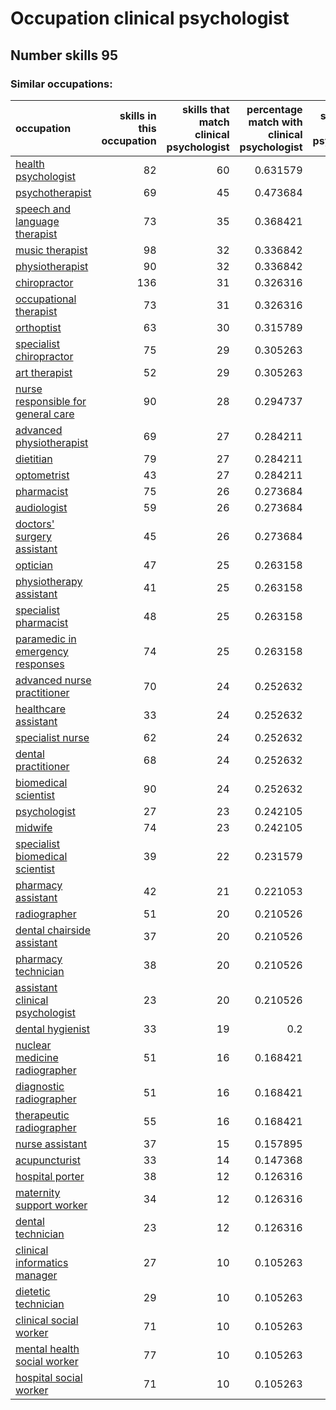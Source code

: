 # Occupation clinical psychologist
## Number skills 95
### Similar occupations:
| occupation                                                                  |   skills in this occupation |   skills that match clinical psychologist |   percentage match with clinical psychologist |   skills not in clinical psychologist |
|:----------------------------------------------------------------------------|----------------------------:|------------------------------------------:|----------------------------------------------:|--------------------------------------:|
| [health psychologist](health_psychologist.md)                               |                          82 |                                        60 |                                      0.631579 |                                    22 |
| [psychotherapist](psychotherapist.md)                                       |                          69 |                                        45 |                                      0.473684 |                                    24 |
| [speech and language therapist](speech_and_language_therapist.md)           |                          73 |                                        35 |                                      0.368421 |                                    38 |
| [music therapist](music_therapist.md)                                       |                          98 |                                        32 |                                      0.336842 |                                    66 |
| [physiotherapist](physiotherapist.md)                                       |                          90 |                                        32 |                                      0.336842 |                                    58 |
| [chiropractor](chiropractor.md)                                             |                         136 |                                        31 |                                      0.326316 |                                   105 |
| [occupational therapist](occupational_therapist.md)                         |                          73 |                                        31 |                                      0.326316 |                                    42 |
| [orthoptist](orthoptist.md)                                                 |                          63 |                                        30 |                                      0.315789 |                                    33 |
| [specialist chiropractor](specialist_chiropractor.md)                       |                          75 |                                        29 |                                      0.305263 |                                    46 |
| [art therapist](art_therapist.md)                                           |                          52 |                                        29 |                                      0.305263 |                                    23 |
| [nurse responsible for general care](nurse_responsible_for_general_care.md) |                          90 |                                        28 |                                      0.294737 |                                    62 |
| [advanced physiotherapist](advanced_physiotherapist.md)                     |                          69 |                                        27 |                                      0.284211 |                                    42 |
| [dietitian](dietitian.md)                                                   |                          79 |                                        27 |                                      0.284211 |                                    52 |
| [optometrist](optometrist.md)                                               |                          43 |                                        27 |                                      0.284211 |                                    16 |
| [pharmacist](pharmacist.md)                                                 |                          75 |                                        26 |                                      0.273684 |                                    49 |
| [audiologist](audiologist.md)                                               |                          59 |                                        26 |                                      0.273684 |                                    33 |
| [doctors' surgery assistant](doctors'_surgery_assistant.md)                 |                          45 |                                        26 |                                      0.273684 |                                    19 |
| [optician](optician.md)                                                     |                          47 |                                        25 |                                      0.263158 |                                    22 |
| [physiotherapy assistant](physiotherapy_assistant.md)                       |                          41 |                                        25 |                                      0.263158 |                                    16 |
| [specialist pharmacist](specialist_pharmacist.md)                           |                          48 |                                        25 |                                      0.263158 |                                    23 |
| [paramedic in emergency responses](paramedic_in_emergency_responses.md)     |                          74 |                                        25 |                                      0.263158 |                                    49 |
| [advanced nurse practitioner](advanced_nurse_practitioner.md)               |                          70 |                                        24 |                                      0.252632 |                                    46 |
| [healthcare assistant](healthcare_assistant.md)                             |                          33 |                                        24 |                                      0.252632 |                                     9 |
| [specialist nurse](specialist_nurse.md)                                     |                          62 |                                        24 |                                      0.252632 |                                    38 |
| [dental practitioner](dental_practitioner.md)                               |                          68 |                                        24 |                                      0.252632 |                                    44 |
| [biomedical scientist](biomedical_scientist.md)                             |                          90 |                                        24 |                                      0.252632 |                                    66 |
| [psychologist](psychologist.md)                                             |                          27 |                                        23 |                                      0.242105 |                                     4 |
| [midwife](midwife.md)                                                       |                          74 |                                        23 |                                      0.242105 |                                    51 |
| [specialist biomedical scientist](specialist_biomedical_scientist.md)       |                          39 |                                        22 |                                      0.231579 |                                    17 |
| [pharmacy assistant](pharmacy_assistant.md)                                 |                          42 |                                        21 |                                      0.221053 |                                    21 |
| [radiographer](radiographer.md)                                             |                          51 |                                        20 |                                      0.210526 |                                    31 |
| [dental chairside assistant](dental_chairside_assistant.md)                 |                          37 |                                        20 |                                      0.210526 |                                    17 |
| [pharmacy technician](pharmacy_technician.md)                               |                          38 |                                        20 |                                      0.210526 |                                    18 |
| [assistant clinical psychologist](assistant_clinical_psychologist.md)       |                          23 |                                        20 |                                      0.210526 |                                     3 |
| [dental hygienist](dental_hygienist.md)                                     |                          33 |                                        19 |                                      0.2      |                                    14 |
| [nuclear medicine radiographer](nuclear_medicine_radiographer.md)           |                          51 |                                        16 |                                      0.168421 |                                    35 |
| [diagnostic radiographer](diagnostic_radiographer.md)                       |                          51 |                                        16 |                                      0.168421 |                                    35 |
| [therapeutic radiographer](therapeutic_radiographer.md)                     |                          55 |                                        16 |                                      0.168421 |                                    39 |
| [nurse assistant](nurse_assistant.md)                                       |                          37 |                                        15 |                                      0.157895 |                                    22 |
| [acupuncturist](acupuncturist.md)                                           |                          33 |                                        14 |                                      0.147368 |                                    19 |
| [hospital porter](hospital_porter.md)                                       |                          38 |                                        12 |                                      0.126316 |                                    26 |
| [maternity support worker](maternity_support_worker.md)                     |                          34 |                                        12 |                                      0.126316 |                                    22 |
| [dental technician](dental_technician.md)                                   |                          23 |                                        12 |                                      0.126316 |                                    11 |
| [clinical informatics manager](clinical_informatics_manager.md)             |                          27 |                                        10 |                                      0.105263 |                                    17 |
| [dietetic technician](dietetic_technician.md)                               |                          29 |                                        10 |                                      0.105263 |                                    19 |
| [clinical social worker](clinical_social_worker.md)                         |                          71 |                                        10 |                                      0.105263 |                                    61 |
| [mental health social worker](mental_health_social_worker.md)               |                          77 |                                        10 |                                      0.105263 |                                    67 |
| [hospital social worker](hospital_social_worker.md)                         |                          71 |                                        10 |                                      0.105263 |                                    61 |
